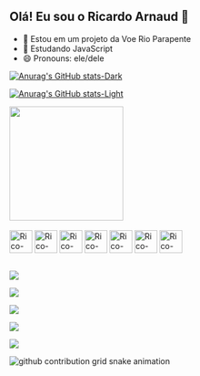 ## Olá! Eu sou o Ricardo Arnaud 👋

- 🔭 Estou em um projeto da Voe Rio Parapente
- 🌱 Estudando JavaScript
- 😄 Pronouns: ele/dele
  
[![Anurag's GitHub stats-Dark](https://github-readme-stats.vercel.app/api?username=ricardo-arnaud&show_icons=true&theme=dark#gh-dark-mode-only)](https://github.com/ricardo-arnaud/github-readme-stats#gh-dark-mode-only)

[![Anurag's GitHub stats-Light](https://github-readme-stats.vercel.app/api?username=ricardo-arnaud&show_icons=true&theme=default#gh-light-mode-only)](https://github.com/ricardo-arnaud/github-readme-stats#gh-light-mode-only)

<a href="https://github.com/ricardo-arnaud/convoychat">
  <img height=200 align="center" src="https://github-readme-stats.vercel.app/api/top-langs?username=ricardo-arnaud&layout=compact&langs_count=8&card_width=320" />
</a>

    
<div style="display:inline_block"> <br>
  
   <img align="center" alt="Rico-SQL" heigh="30" width="40" src="https://cdn.jsdelivr.net/gh/devicons/devicon@latest/icons/azuresqldatabase/azuresqldatabase-original.svg" />
  
   <img align="center" alt="Rico-HTML" heigh="30" width="40" src="https://cdn.jsdelivr.net/gh/devicons/devicon@latest/icons/html5/html5-original.svg" />
   
   <img align="center" alt="Rico-PHP" heigh="30" width="40" src="https://cdn.jsdelivr.net/gh/devicons/devicon@latest/icons/php/php-original.svg" />
   
   <img align="center" alt="Rico-CSS" heigh="30" width="40" src="https://cdn.jsdelivr.net/gh/devicons/devicon@latest/icons/css3/css3-original.svg" />
   
   <img align="center" alt="Rico-Python" heigh="30" width="40" src="https://cdn.jsdelivr.net/gh/devicons/devicon@latest/icons/python/python-original.svg" />
   
   <img align="center" alt="Rico-Json" heigh="30" width="40"  src="https://cdn.jsdelivr.net/gh/devicons/devicon@latest/icons/json/json-original.svg" />          
   <img align="center" alt="Rico-Java" heigh="30" width="40" src="https://cdn.jsdelivr.net/gh/devicons/devicon@latest/icons/javascript/javascript-original.svg" />
   
</div>

<div style="display:inline_block"> <br>
  
   <a href="https://www.linkedin.com/in/ricardoarnaud%E2%98%9C%E2%98%9C/" target="_blank"> <img src="https://img.shields.io/badge/LinkedIn-0077B5?style=for-the-badge&logo=linkedin&logoColor=white" target="_blank"></a>
  
   <a href="https://www.instagram.com/ricoflyrf/" target="_blank"> <img src="https://img.shields.io/badge/Instagram-E4405F?style=for-the-badge&logo=instagram&logoColor=white" target="_blank"></a>
  
   <a href="#" target="_blank"> <img src="https://img.shields.io/badge/YouTube-FF0000?style=for-the-badge&logo=youtube&logoColor=white" target="_blank"></a>
   
   <a href="#" target="_blank"> <img src="https://img.shields.io/badge/Telegram-2CA5E0?style=for-the-badge&logo=telegram&logoColor=white" target="_blank"></a>
   
   <a href="#" target="_blank"> <img src="https://img.shields.io/badge/Gmail-D14836?style=for-the-badge&logo=gmail&logoColor=white" target="_blank"></a>
   
</div>

   <picture>
  <source media="(prefers-color-scheme: dark)" srcset="https://raw.githubusercontent.com/ricardo-arnaud/ricardo-arnau/output/github-contribution-grid-snake-dark.svg">
  <source media="(prefers-color-scheme: light)" srcset="https://raw.githubusercontent.com/ricardo-arnau/ricardo-arnau/output/github-contribution-grid-snake.svg">
  <img alt="github contribution grid snake animation" src="https://raw.githubusercontent.com/ricardo-arnau/ricardo-arnau/output/github-contribution-grid-snake.svg">
</picture>


     
